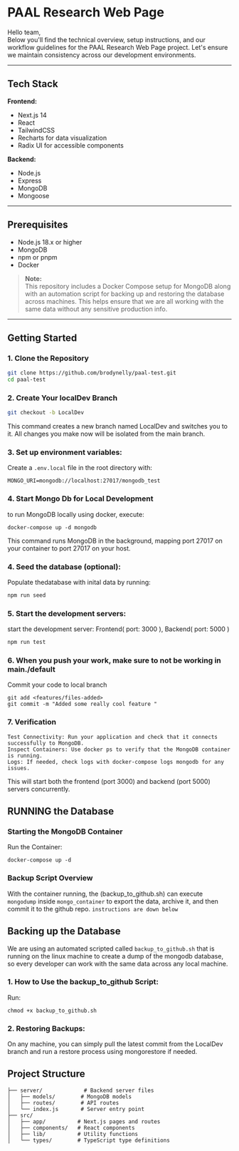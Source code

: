 # PAAL Research Web Page

Hello team,  
Below you'll find the technical overview, setup instructions, and our workflow guidelines for the PAAL Research Web Page project. Let's ensure we maintain consistency across our development environments.

---

## Tech Stack

**Frontend:**

- Next.js 14
- React
- TailwindCSS
- Recharts for data visualization
- Radix UI for accessible components

**Backend:**

- Node.js
- Express
- MongoDB
- Mongoose

---

## Prerequisites

- Node.js 18.x or higher
- MongoDB
- npm or pnpm
- Docker

> **Note:**  
> This repository includes a Docker Compose setup for MongoDB along with an automation script for backing up and restoring the database across machines. This helps ensure that we are all working with the same data without any sensitive production info.

---

## Getting Started

### 1. Clone the Repository

```bash
git clone https://github.com/brodynelly/paal-test.git
cd paal-test
```

### 2. Create Your localDev Branch
```bash
git checkout -b LocalDev
```
This command creates a new branch named LocalDev and switches you to it. All changes you make now will be isolated from the main branch.


### 3. Set up environment variables:
Create a `.env.local` file in the root directory with:
```env
MONGO_URI=mongodb://localhost:27017/mongodb_test
```

### 4. Start Mongo Db for Local Development 
to run MongoDB locally using docker, execute: 
```
docker-compose up -d mongodb
```
This command runs MongoDB in the background, mapping port 27017 on your container to port 27017 on your host.

### 4. Seed the database (optional):
Populate thedatabase with inital data by running: 
```bash
npm run seed
```

### 5. Start the development servers:
start the development server: Frontend( port: 3000 ), Backend( port: 5000 )
```bash
npm run test
```

### 6. When you push your work, make sure to not be working in main./default 
Commit your code to local branch 
```
git add <features/files-added>
git commit -m "Added some really cool feature "
```

### 7. Verification

    Test Connectivity: Run your application and check that it connects successfully to MongoDB.
    Inspect Containers: Use docker ps to verify that the MongoDB container is running.
    Logs: If needed, check logs with docker-compose logs mongodb for any issues.

This will start both the frontend (port 3000) and backend (port 5000) servers concurrently.

## RUNNING the Database 

### Starting the MongoDB Container 
Run the Container:

```
docker-compose up -d
```

### Backup Script Overview

With the container running, the (backup_to_github.sh) can execute `mongodump` inside `mongo_container` to export the data, archive it, and then commit it to the github repo. `instructions are down below`

## Backing up the Database 
We are using an automated scripted called `backup_to_github.sh` that is running on the linux machine to create a dump of the mongodb database, so every developer can work with the same data across any local machine. 

### 1. How to Use the backup_to_github Script:
Run:
```
chmod +x backup_to_github.sh
```

### 2. Restoring Backups:
On any machine, you can simply pull the latest commit from the LocalDev branch and run a restore process using mongorestore if needed.

## Project Structure

```
├── server/             # Backend server files
│   ├── models/        # MongoDB models
│   ├── routes/        # API routes
│   └── index.js       # Server entry point
├── src/
│   ├── app/          # Next.js pages and routes
│   ├── components/   # React components
│   ├── lib/          # Utility functions
│   └── types/        # TypeScript type definitions
```

